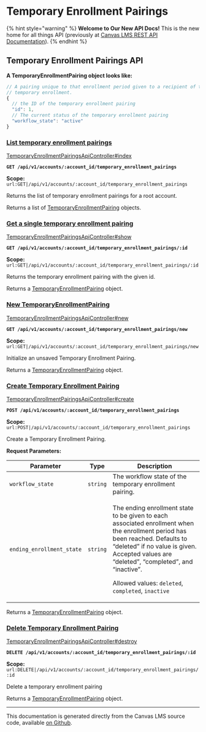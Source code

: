 # Temporary Enrollment Pairings

{% hint style="warning" %}
**Welcome to Our New API Docs!** This is the new home for all things API (previously at [Canvas LMS REST API Documentation](https://api.instructure.com)).
{% endhint %}

## Temporary Enrollment Pairings API

**A TemporaryEnrollmentPairing object looks like:**

```js
// A pairing unique to that enrollment period given to a recipient of that
// temporary enrollment.
{
  // the ID of the temporary enrollment pairing
  "id": 1,
  // The current status of the temporary enrollment pairing
  "workflow_state": "active"
}
```

### [List temporary enrollment pairings](#method.temporary_enrollment_pairings_api.index) <a href="#method.temporary_enrollment_pairings_api.index" id="method.temporary_enrollment_pairings_api.index"></a>

[TemporaryEnrollmentPairingsApiController#index](https://github.com/instructure/canvas-lms/blob/master/app/controllers/temporary_enrollment_pairings_api_controller.rb)

**`GET /api/v1/accounts/:account_id/temporary_enrollment_pairings`**

**Scope:** `url:GET|/api/v1/accounts/:account_id/temporary_enrollment_pairings`

Returns the list of temporary enrollment pairings for a root account.

Returns a list of [TemporaryEnrollmentPairing](#temporaryenrollmentpairing) objects.

### [Get a single temporary enrollment pairing](#method.temporary_enrollment_pairings_api.show) <a href="#method.temporary_enrollment_pairings_api.show" id="method.temporary_enrollment_pairings_api.show"></a>

[TemporaryEnrollmentPairingsApiController#show](https://github.com/instructure/canvas-lms/blob/master/app/controllers/temporary_enrollment_pairings_api_controller.rb)

**`GET /api/v1/accounts/:account_id/temporary_enrollment_pairings/:id`**

**Scope:** `url:GET|/api/v1/accounts/:account_id/temporary_enrollment_pairings/:id`

Returns the temporary enrollment pairing with the given id.

Returns a [TemporaryEnrollmentPairing](#temporaryenrollmentpairing) object.

### [New TemporaryEnrollmentPairing](#method.temporary_enrollment_pairings_api.new) <a href="#method.temporary_enrollment_pairings_api.new" id="method.temporary_enrollment_pairings_api.new"></a>

[TemporaryEnrollmentPairingsApiController#new](https://github.com/instructure/canvas-lms/blob/master/app/controllers/temporary_enrollment_pairings_api_controller.rb)

**`GET /api/v1/accounts/:account_id/temporary_enrollment_pairings/new`**

**Scope:** `url:GET|/api/v1/accounts/:account_id/temporary_enrollment_pairings/new`

Initialize an unsaved Temporary Enrollment Pairing.

Returns a [TemporaryEnrollmentPairing](#temporaryenrollmentpairing) object.

### [Create Temporary Enrollment Pairing](#method.temporary_enrollment_pairings_api.create) <a href="#method.temporary_enrollment_pairings_api.create" id="method.temporary_enrollment_pairings_api.create"></a>

[TemporaryEnrollmentPairingsApiController#create](https://github.com/instructure/canvas-lms/blob/master/app/controllers/temporary_enrollment_pairings_api_controller.rb)

**`POST /api/v1/accounts/:account_id/temporary_enrollment_pairings`**

**Scope:** `url:POST|/api/v1/accounts/:account_id/temporary_enrollment_pairings`

Create a Temporary Enrollment Pairing.

**Request Parameters:**

| Parameter                 | Type     | Description                                                                                                                                                                                                                                                                                                                 |
| ------------------------- | -------- | --------------------------------------------------------------------------------------------------------------------------------------------------------------------------------------------------------------------------------------------------------------------------------------------------------------------------- |
| `workflow_state`          | `string` | The workflow state of the temporary enrollment pairing.                                                                                                                                                                                                                                                                     |
| `ending_enrollment_state` | `string` | <p>The ending enrollment state to be given to each associated enrollment when the enrollment period has been reached. Defaults to “deleted” if no value is given. Accepted values are “deleted”, “completed”, and “inactive”.</p><p>Allowed values: <code>deleted</code>, <code>completed</code>, <code>inactive</code></p> |

Returns a [TemporaryEnrollmentPairing](#temporaryenrollmentpairing) object.

### [Delete Temporary Enrollment Pairing](#method.temporary_enrollment_pairings_api.destroy) <a href="#method.temporary_enrollment_pairings_api.destroy" id="method.temporary_enrollment_pairings_api.destroy"></a>

[TemporaryEnrollmentPairingsApiController#destroy](https://github.com/instructure/canvas-lms/blob/master/app/controllers/temporary_enrollment_pairings_api_controller.rb)

**`DELETE /api/v1/accounts/:account_id/temporary_enrollment_pairings/:id`**

**Scope:** `url:DELETE|/api/v1/accounts/:account_id/temporary_enrollment_pairings/:id`

Delete a temporary enrollment pairing

Returns a [TemporaryEnrollmentPairing](#temporaryenrollmentpairing) object.

***

This documentation is generated directly from the Canvas LMS source code, available [on Github](https://github.com/instructure/canvas-lms).
